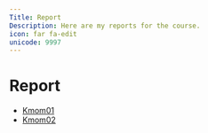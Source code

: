 ```yaml
---
Title: Report
Description: Here are my reports for the course.
icon: far fa-edit
unicode: 9997
---
```


Report
==========================

* [Kmom01](report/kmom01)
* [Kmom02](report/kmom02)